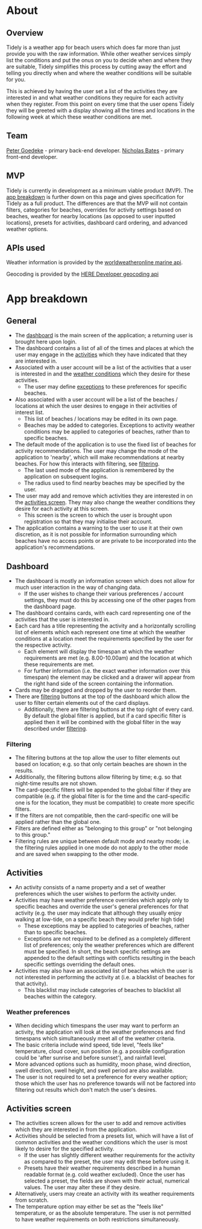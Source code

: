 # About

## Overview

Tidely is a weather app for beach users which does far more than just provide you with the raw information. While other weather services simply list the conditions and put the onus on you to decide when and where they are suitable, Tidely simplifies this process by cutting away the effort and telling you directly when and where the weather conditions will be suitable for you.

This is achieved by having the user set a list of the activities they are interested in and what weather conditions they require for each activity when they register. From this point on every time that the user opens Tidely they will be greeted with a display showing all the times and locations in the following week at which these weather conditions are met.

## Team

[Peter Goedeke](https://github.com/PeterGoedeke/) - primary back-end developer.
[Nicholas Bates](https://github.com/NicholasBatesNZ) - primary front-end developer.

## MVP

Tidely is currently in development as a minimum viable product (MVP). The [app breakdown](#app-breakdown) is further down on this page and gives specification for Tidely as a full product. The differences are that the MVP will not contain filters, categories for beaches, overrides for activity settings based on beaches, weather for nearby locations (as opposed to user inputted locations), presets for activities, dashboard card ordering, and advanced weather options.

## APIs used

Weather information is provided by the [worldweatheronline marine api](https://www.worldweatheronline.com/developer/api/marine-weather-api.aspx).

Geocoding is provided by the [HERE Developer geocoding api](https://developer.here.com/documentation/geocoder/dev_guide/topics/what-is.html)

# App breakdown

## General

- The [dashboard](#dashboard) is the main screen of the application; a returning user is brought here upon login.
- The dashboard contains a list of all of the times and places at which the user may engage in the [activities](#activities) which they have indicated that they are interested in.
- Associated with a user account will be a list of the activities that a user is interested in and the [weather conditions](#weather-preferences) which they desire for these activities.
    - The user may define [exceptions](#activities) to these preferences for specific beaches.
- Also associated with a user account will be a list of the beaches / locations at which the user desires to engage in their activities of interest list.
    - This list of beaches / locations may be edited in its own page.
    - Beaches may be added to categories. Exceptions to activity weather conditions may be applied to categories of beaches, rather than to specific beaches.
- The default mode of the application is to use the fixed list of beaches for activity recommendations. The user may change the mode of the application to 'nearby', which will make recommendations at nearby beaches. For how this interacts with filtering, see [filtering](#filtering).
    - The last used mode of the application is remembered by the application on subsequent logins.
    - The radius used to find nearby beaches may be specified by the user.
- The user may add and remove which activities they are interested in on the [activities screen](#activities-screen). They may also change the weather conditions they desire for each activity at this screen.
    - This screen is the screen to which the user is brought upon registration so that they may initialise their account.
- The application contains a warning to the user to use it at their own discretion, as it is not possible for information surrounding which beaches have no access points or are private to be incorporated into the application's recommendations.

## Dashboard

- The dashboard is mostly an information screen which does not allow for much user interaction in the way of changing data.
    - If the user wishes to change their various preferences / account settings, they must do this by accessing one of the other pages from the dashboard page.
- The dashboard contains cards, with each card representing one of the activities that the user is interested in.
- Each card has a title representing the activity and a horizontally scrolling list of elements which each represent one time at which the weather conditions at a location meet the requirements specified by the user for the respective activity.
    - Each element will display the timespan at which the weather requirements are met (e.g. 8.00-10.00am) and the location at which these requirements are met.
    - For further information (i.e. the exact weather information over this timespan) the element may be clicked and a drawer will appear from the right hand side of the screen containing the information.
- Cards may be dragged and dropped by the user to reorder them.
- There are [filtering](#filtering) buttons at the top of the dashboard which allow the user to filter certain elements out of the card displays.
    - Additionally, there are filtering buttons at the top right of every card. By default the global filter is applied, but if a card specific filter is applied then it will be combined with the global filter in the way described under [filtering](#filtering).

### Filtering

- The filtering buttons at the top allow the user to filter elements out based on location; e.g. so that only certain beaches are shown in the results.
- Additionally, the filtering buttons allow filtering by time; e.g. so that night-time results are not shown.
- The card-specific filters will be appended to the global filter if they are compatible (e.g. if the global filter is for the time and the card-specific one is for the location, they must be compatible) to create more specific filters.
- If the filters are not compatible, then the card-specific one will be applied rather than the global one.
- Filters are defined either as "belonging to this group" or "not belonging to this group."
- Filtering rules are unique between default mode and nearby mode; i.e. the filtering rules applied in one mode do not apply to the other mode and are saved when swapping to the other mode.

## Activities

- An activity consists of a name property and a set of weather preferences which the user wishes to perform the activity under.
- Activities may have weather preference overrides which apply only to specific beaches and override the user's general preferences for that activity (e.g. the user may indicate that although they usually enjoy walking at low-tide, on a specific beach they would prefer high tide)
    - These exceptions may be applied to categories of beaches, rather than to specific beaches.
    - Exceptions are not required to be defined as a completely different list of preferences; only the weather preferences which are different must be specified. In short, the beach specific settings are appended to the default settings with conflicts resulting in the beach specific settings overriding the default ones.
- Activities may also have an associated list of beaches which the user is not interested in performing the activity at (i.e. a blacklist of beaches for that activity).
    - This blacklist may include categories of beaches to blacklist all beaches within the category.

### Weather preferences

- When deciding which timespans the user may want to perform an activity, the application will look at the weather preferences and find timespans which simultaneously meet all of the weather criteria.
- The basic criteria include wind speed, tide level, "feels like" temperature, cloud cover, sun position (e.g. a possible configuration could be 'after sunrise and before sunset'), and rainfall level.
- More advanced options such as humidity, moon phase, wind direction, swell direction, swell height, and swell period are also available.
- The user is not required to set a preference for every weather option; those which the user has no preference towards will not be factored into filtering out results which don't match the user's desires.

## Activities screen

- The activities screen allows for the user to add and remove activities which they are interested in from the application.
- Activities should be selected from a presets list, which will have a list of common activities and the weather conditions which the user is most likely to desire for the specified activity.
    - If the user has slightly different weather requirements for the activity as compared to the preset, the user may edit these before using it.
    - Presets have their weather requirements described in a human readable format (e.g. cold weather excluded). Once the user has selected a preset, the fields are shown with their actual, numerical values. The user may alter these if they desire.
- Alternatively, users may create an activity with its weather requirements from scratch.
- The temperature option may either be set as the "feels like" temperature, or as the absolute temperature. The user is not permitted to have weather requirements on both restrictions simultaneously.
